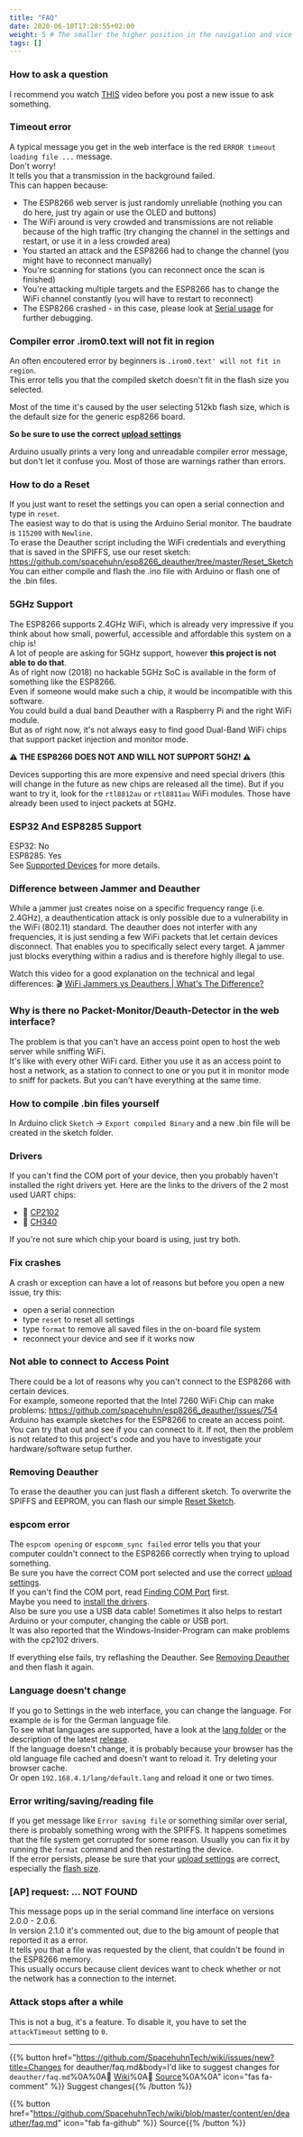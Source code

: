 ```yaml
---
title: "FAQ"
date: 2020-06-10T17:28:55+02:00
weight: 5 # The smaller the higher position in the navigation and vice versa
tags: []
---
```


### How to ask a question
I recommend you watch [THIS](https://www.youtube.com/watch?v=53zkBvL4ZB4) video before you post a new issue to ask something.  

### Timeout error
A typical message you get in the web interface is the red `ERROR timeout loading file ...` message.  
Don't worry!  
It tells you that a transmission in the background failed.  
This can happen because: 
- The ESP8266 web server is just randomly unreliable (nothing you can do here, just try again or use the OLED and buttons)
- The WiFi around is very crowded and transmissions are not reliable because of the high traffic (try changing the channel in the settings and restart, or use it in a less crowded area)
- You started an attack and the ESP8266 had to change the channel (you might have to reconnect manually)
- You're scanning for stations (you can reconnect once the scan is finished)
- You're attacking multiple targets and the ESP8266 has to change the WiFi channel constantly (you will have to restart to reconnect)
- The ESP8266 crashed - in this case, please look at [Serial usage](https://github.com/spacehuhn/esp8266_deauther/wiki/Serial) for further debugging.

### Compiler error .irom0.text will not fit in region
An often encoutered error by beginners is `.irom0.text' will not fit in region`.  
This error tells you that the compiled sketch doesn't fit in the flash size you selected.  

Most of the time it's caused by the user selecting 512kb flash size, which is the default size for the generic esp8266 board.  

**So be sure to use the correct [upload settings](https://github.com/spacehuhn/esp8266_deauther/wiki/Installation#upload-settings)**  

Arduino usually prints a very long and unreadable compiler error message, but don't let it confuse you. Most of those are warnings rather than errors.

### How to do a Reset
If you just want to reset the settings you can open a serial connection and type in `reset`.  
The easiest way to do that is using the Arduino Serial monitor. The baudrate is `115200` with `Newline`.  
To erase the Deauther script including the WiFi credentials and everything that is saved in the SPIFFS, use our reset sketch:
https://github.com/spacehuhn/esp8266_deauther/tree/master/Reset_Sketch  
You can either compile and flash the .ino file with Arduino or flash one of the .bin files.  

### 5GHz Support
The ESP8266 supports 2.4GHz WiFi, which is already very impressive if you think about how small, powerful, accessible and affordable this system on a chip is!  
A lot of people are asking for 5GHz support, however **this project is not able to do that**.  
As of right now (2018) no hackable 5GHz SoC is available in the form of something like the ESP8266.  
Even if someone would make such a chip, it would be incompatible with this software.  
You could build a dual band Deauther with a Raspberry Pi and the right WiFi module.  
But as of right now, it's not always easy to find good Dual-Band WiFi chips that support packet injection and monitor mode.

**⚠️ THE ESP8266 DOES NOT AND WILL NOT SUPPORT 5GHZ! ⚠️**

Devices supporting this are more expensive and need special drivers (this will change in the future as new chips are released all the time).
But if you want to try it, look for the `rtl8812au` or `rtl8811au` WiFi modules. Those have already been used to inject packets at 5GHz.  

### ESP32 And ESP8285 Support
ESP32: No  
ESP8285: Yes  
See [Supported Devices](https://github.com/spacehuhn/esp8266_deauther/wiki/Supported-Devices) for more details.  

### Difference between Jammer and Deauther
While a jammer just creates noise on a specific frequency range (i.e. 2.4GHz), a deauthentication attack is only possible due to a vulnerability in the WiFi (802.11) standard. The deauther does not interfer with any frequencies, it is just sending a few WiFi packets that let certain devices disconnect. That enables you to specifically select every target. A jammer just blocks everything within a radius and is therefore highly illegal to use.

Watch this video for a good explanation on the technical and legal differences: 🎬 [WiFi Jammers vs Deauthers | What's The Difference?](https://www.youtube.com/watch?v=6m2vY2HXU60)  

### Why is there no Packet-Monitor/Deauth-Detector in the web interface?
The problem is that you can't have an access point open to host the web server while sniffing WiFi.  
It's like with every other WiFi card. Either you use it as an access point to host a network, as a station to connect to one or you put it in monitor mode to sniff for packets. But you can't have everything at the same time.  

### How to compile .bin files yourself
In Arduino click `Sketch` -> `Export compiled Binary` and a new .bin file will be created in the sketch folder.

### Drivers
If you can't find the COM port of your device, then you probably haven't installed the right drivers yet.
Here are the links to the drivers of the 2 most used UART chips:
- 💾 [CP2102](https://www.silabs.com/products/development-tools/software/usb-to-uart-bridge-vcp-drivers)
- 💾 [CH340](https://sparks.gogo.co.nz/ch340.html)

If you're not sure which chip your board is using, just try both.

### Fix crashes
A crash or exception can have a lot of reasons but before you open a new issue, try this:  
- open a serial connection
- type `reset` to reset all settings
- type `format` to remove all saved files in the on-board file system
- reconnect your device and see if it works now

### Not able to connect to Access Point
There could be a lot of reasons why you can't connect to the ESP8266 with certain devices.  
For example, someone reported that the Intel 7260 WiFi Chip can make problems: https://github.com/spacehuhn/esp8266_deauther/issues/754  
Arduino has example sketches for the ESP8266 to create an access point. You can try that out and see if you can connect to it. If not, then the problem is not related to this project's code and you have to investigate your hardware/software setup further.  

### Removing Deauther
To erase the deauther you can just flash a different sketch. To overwrite the SPIFFS and EEPROM, you can flash our simple [Reset Sketch](https://github.com/spacehuhn/esp8266_deauther/tree/master/Reset_Sketch).  

### espcom error
The `espcom opening` or `espcomm_sync failed` error tells you that your computer couldn't connect to the ESP8266 correctly when trying to upload something.  
Be sure you have the correct COM port selected and use the correct [upload settings](#upload-settings).  
If you can't find the COM port, read [Finding COM Port](#finding-com-port) first.  
Maybe you need to [install the drivers](#drivers).  
Also be sure you use a USB data cable! Sometimes it also helps to restart Arduino or your computer, changing the cable or USB port.  
It was also reported that the Windows-Insider-Program can make problems with the cp2102 drivers.  

If everything else fails, try reflashing the Deauther. See [Removing Deauther](#removing-deauther) and then flash it again.  

### Language doesn't change
If you go to Settings in the web interface, you can change the language. For example `de` is for the German language file.  
To see what languages are supported, have a look at the [lang folder](https://github.com/spacehuhn/esp8266_deauther/tree/master/web_interface/lang) or the description of the latest [release](https://github.com/spacehuhn/esp8266_deauther/releases).  
If the language doesn't change, it is probably because your browser has the old language file cached and doesn't want to reload it. Try deleting your browser cache.  
Or open `192.168.4.1/lang/default.lang` and reload it one or two times.  

### Error writing/saving/reading file
If you get message like `Error saving file` or something similar over serial, there is probably something wrong with the SPIFFS. It happens sometimes that the file system get corrupted for some reason. Usually you can fix it by running the `format` command and then restarting the device.  
If the error persists, please be sure that your [upload settings](https://github.com/spacehuhn/esp8266_deauther/wiki/Installation#upload-settings) are correct, especially the [flash size](https://github.com/spacehuhn/esp8266_deauther/wiki/Installation#flash-size).  

### [AP] request: ... NOT FOUND
This message pops up in the serial command line interface on versions 2.0.0 - 2.0.6.  
In version 2.1.0 it's commented out, due to the big amount of people that reported it as a error.  
It tells you that a file was requested by the client, that couldn't be found in the ESP8266 memory.  
This usually occurs because client devices want to check whether or not the network has a connection to the internet.  

### Attack stops after a while
This is not a bug, it's a feature. To disable it, you have to set the `attackTimeout` setting to `0`.  


---

{{% button href="https://github.com/SpacehuhnTech/wiki/issues/new?title=Changes for deauther/faq.md&body=I'd like to suggest changes for `deauther/faq.md`%0A%0A:link: [Wiki](https://spacehuhn.wiki/deauther/faq)%0A:link: [Source](https://github.com/SpacehuhnTech/wiki/blob/master/content/en/deauther/faq.md)%0A%0A<!-- Describe your desired changes -->" icon="fas fa-comment" %}}&nbsp;Suggest changes{{% /button %}}

{{% button href="https://github.com/SpacehuhnTech/wiki/blob/master/content/en/deauther/faq.md" icon="fab fa-github" %}}&nbsp;Source{{% /button %}}